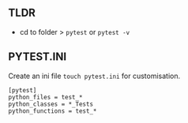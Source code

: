 
## TLDR

 * cd to folder > `pytest` or `pytest -v`

## PYTEST.INI

Create an ini file `touch pytest.ini` for customisation.

```
[pytest]
python_files = test_*
python_classes = *_Tests
python_functions = test_*
```